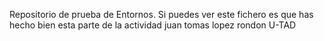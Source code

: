 Repositorio de prueba de Entornos. 
Si puedes ver este fichero es que has hecho bien esta parte de la actividad
juan tomas lopez rondon
U-TAD
